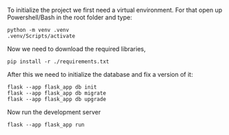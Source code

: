 To initialize the project we first need a virtual environment. For that open up Powershell/Bash in the root folder and type:
```
python -m venv .venv
.venv/Scripts/activate
```
Now we need to download the required libraries,
```
pip install -r ./requirements.txt
```
After this we need to initialize the database and fix a version of it:
```
flask --app flask_app db init
flask --app flask_app db migrate
flask --app flask_app db upgrade
```
Now run the development server
```
flask --app flask_app run
```
